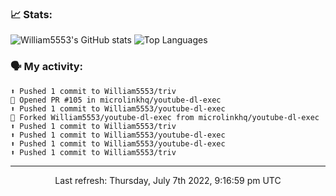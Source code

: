 ### 📈 Stats:
![William5553's GitHub stats](https://github-readme-stats.vercel.app/api?username=william5553&show_icons=true)
![Top Languages](https://github-readme-stats.vercel.app/api/top-langs/?username=william5553&langs_count=10&layout=compact)

### 🗣 My activity:
```
⬆️ Pushed 1 commit to William5553/triv
💪 Opened PR #105 in microlinkhq/youtube-dl-exec
⬆️ Pushed 1 commit to William5553/youtube-dl-exec
🍴 Forked William5553/youtube-dl-exec from microlinkhq/youtube-dl-exec
⬆️ Pushed 1 commit to William5553/triv
⬆️ Pushed 1 commit to William5553/youtube-dl-exec
⬆️ Pushed 1 commit to William5553/youtube-dl-exec
⬆️ Pushed 1 commit to William5553/triv
```

------------
<p align="center">Last refresh: Thursday, July 7th 2022, 9:16:59 pm UTC</p>
